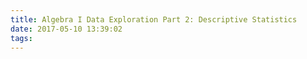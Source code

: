 ```yaml
---
title: Algebra I Data Exploration Part 2: Descriptive Statistics
date: 2017-05-10 13:39:02
tags:
---
```

